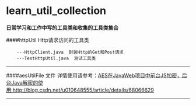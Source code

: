 # learn_util_collection 
**日常学习和工作中写的工具类和收集的工具类集合**

####httpUtil Http请求访问的工具类
	
		---HttpClient.java  封装Http的Get和Post请求
		---TestHttpUtil.java  测试工具类
	


----------


####aesUtilFile 文件
详情使用请参考：<a href="http://blog.csdn.net/u010648555/article/details/68066629" target="_blank">AES在JavaWeb项目中前台JS加密，后台Java解密的使用:http://blog.csdn.net/u010648555/article/details/68066629</a>


----------
